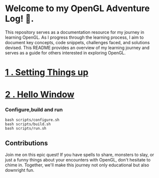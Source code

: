 



# Welcome to my OpenGL Adventure Log! 🚀.

This repository serves as a documentation resource for my journey in learning OpenGL. As I progress through the learning process, I aim to document key concepts, code snippets, challenges faced, and solutions devised. This README provides an overview of my learning journey and serves as a guide for others interested in exploring OpenGL.

# [1 . Setting Things up](docs/setting_things_up.md)
# [2 . Hello Window](docs/2.%20Hello_Window.md)

### Configure,build and run
```
bash scripts/configure.sh 
bash scripts/build.sh 
bash scripts/run.sh 
```
## Contributions

Join me on this epic quest! If you have spells to share, monsters to slay, or just a funny things about your encounters with OpenGL, don't hesitate to chime in. Together, we'll make this journey not only educational but also downright fun.

